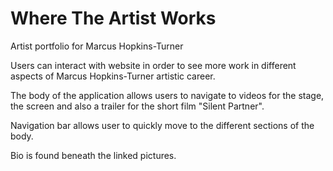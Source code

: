 # Where The Artist Works

Artist portfolio for Marcus Hopkins-Turner

Users can interact with website in order to see more work in different aspects of Marcus Hopkins-Turner artistic career.

The body of the application allows users to navigate to videos for the stage, the screen and also a trailer for the short film "Silent Partner".

Navigation bar allows user to quickly move to the different sections of the body.

Bio is found beneath the linked pictures. 

